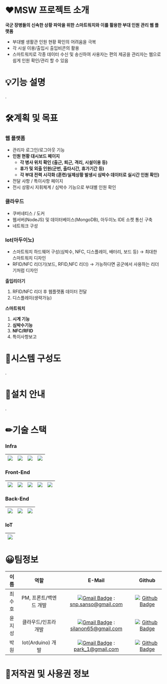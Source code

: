 # ❤MSW 프로젝트 소개

**국군 장병들의 신속한 상황 파악을 위한 스마트워치와 이를 활용한 부대 인원 관리 웹 플랫폼**
- 부대별 생활관 인원 현황 확인의 어려움을 극복
- 각 시설 이용/출입시 출입비콘의 활용
- 스마트워치로 각종 데이터 수신 및 송신하여 사용자는 편의 제공을 관리자는 웹으로 쉽게 인원 확인/관리 할 수 있음




# 💡기능 설명

.





# 🛠계획 및 목표



### 웹 플랫폼

- 관리자 로그인/로그아웃 기능
- **인원 현황 대시보드 페이지**
    - **각 병사 위치 확인 (출근, 퇴근, 격리, 시설이용 등)**
    - **휴가 및 외출 인원(군번, 출타시간, 휴가기간 등)**
    - **각 부대 전력 시각화 (훈련/실제상황 발생시 심박수 데이터로 실시간 인원 확인)**
- 전달 사항 / 특이사항 페이지
- 전시 상황시 지휘체계 / 심박수 기능으로 부대별 인원 확인

### 클라우드

- 쿠버네티스 / 도커
- 웹서버(NodeJS) 및 데이터베이스(MongoDB), 아두이노 IDE 소켓 통신 구축
- 네트워크 구성

### Iot(아두이노)

- 스마트워치 하드웨어 구성(심박수, NFC, 디스플레이, 배터리, 보드 등) → 최대한 스마트워치 디자인
- RFID/NFC 리더기(보드, RFID,NFC 리더) → 가능하다면 공군에서 사용하는 리더기처럼 디자인

**출입리더기**

1. RFID/NFC 리더 후 웹플랫폼 데이터 전달
2. 디스플레이(생략가능)

**스마트워치**

1. **시계 기능**
2. **심박수기능**
3. **NFC/RFID**
4. 특이사항보고



# 🔗시스템 구성도

.



# 📖설치 안내

.

# ✏기술 스택

### Infra
|<img src="https://img.shields.io/badge/github-181717?style=for-the-badge&logo=github&logoColor=white">|<img src="https://img.shields.io/badge/docker-2496ED?style=for-the-badge&logo=docker&logoColor=white">|<img src="https://img.shields.io/badge/kubernetes-326CE5?style=for-the-badge&logo=kubernetes&logoColor=white">|<img src="https://img.shields.io/badge/linux-FCC624?style=for-the-badge&logo=linux&logoColor=black">|
|:---:|:---:|:---:|:---:|


### Front-End
|<img src="https://img.shields.io/badge/vue.js-4FC08D?style=for-the-badge&logo=vue.js&logoColor=white">|<img src="https://img.shields.io/badge/html5-E34F26?style=for-the-badge&logo=html5&logoColor=white">|<img src="https://img.shields.io/badge/css-1572B6?style=for-the-badge&logo=css3&logoColor=white">|<img src="https://img.shields.io/badge/javascript-F7DF1E?style=for-the-badge&logo=javascript&logoColor=black">|<img src="https://img.shields.io/badge/bootstrap-7952B3?style=for-the-badge&logo=bootstrap&logoColor=white">|
|:---:|:---:|:---:|:---:|:---:|


### Back-End
|<img src="https://img.shields.io/badge/mongoDB-47A248?style=for-the-badge&logo=MongoDB&logoColor=white">|<img src="https://img.shields.io/badge/node.js-339933?style=for-the-badge&logo=Node.js&logoColor=white">|<img src="https://img.shields.io/badge/javascript-F7DF1E?style=for-the-badge&logo=javascript&logoColor=black">|
|:---:|:---:|:---:|


### IoT
|<img src="https://img.shields.io/badge/arduino-00979D?style=for-the-badge&logo=arduino&logoColor=white">|
|:---:|



# 😀팀정보

|이름|역할|E-Mail|Github|
|:---:|:---:|:---:|:---:|
|최수호| PM, 프론트/백엔드 개발|[![Gmail Badge](https://img.shields.io/badge/Gmail-D14836?style=flat&logo=Gmail&logoColor=white)](mailto:snp.sanso@gmail.com) : snp.sanso@gmail.com|[![Github Badge](https://img.shields.io/badge/Github-181717?style=flat&logo=Github&logoColor=white)](https://github.com/s4nso)
|윤지성| 클라우드/인프라 개발|[![Gmail Badge](https://img.shields.io/badge/Gmail-D14836?style=flat&logo=Gmail&logoColor=white)](mailto:snp.sanso@gmail.com) : silanon65@gmail.com|[![Github Badge](https://img.shields.io/badge/Github-181717?style=flat&logo=Github&logoColor=white)](https://github.com/jise8893)
|박원| Iot(Arduino) 개발|[![Gmail Badge](https://img.shields.io/badge/Gmail-D14836?style=flat&logo=Gmail&logoColor=white)](mailto:snp.sanso@gmail.com) : park_1@gmail.com|[![Github Badge](https://img.shields.io/badge/Github-181717?style=flat&logo=Github&logoColor=white)](https://github.com/1park)



# 📜저작권 및 사용권 정보


